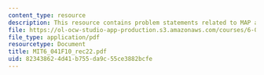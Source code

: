 ```yaml
---
content_type: resource
description: This resource contains problem statements related to MAP and LMS estimates.
file: https://ol-ocw-studio-app-production.s3.amazonaws.com/courses/6-041-probabilistic-systems-analysis-and-applied-probability-fall-2010/823438624d41b755da9c55ce3882bcfe_MIT6_041F10_rec22.pdf
file_type: application/pdf
resourcetype: Document
title: MIT6_041F10_rec22.pdf
uid: 82343862-4d41-b755-da9c-55ce3882bcfe
---
```

